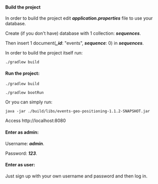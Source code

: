 #### Build the project

In order to build the project edit _**application.properties**_ file to use your database.

Create (if you don't have) database with 1 collection: _**sequences**_.

Then insert 1 document(_**\_id**_: "events", _**sequence**_: 0)  in _**sequences**_.

In order to build the project itself run:

```
./gradlew build
```

#### Run the project:

```
./gradlew build
```
```
./gradlew bootRun
```

Or you can simply run:

```
java -jar ./build/libs/events-geo-positioning-1.1.2-SNAPSHOT.jar
```
Access http://localhost:8080

#### Enter as admin:

Username: _**admin**_.

Password: _**123**_.

#### Enter as user:

Just sign up with your own username and password and then log in.
